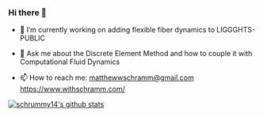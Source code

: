 ### Hi there 👋

- 🔭 I’m currently working on adding flexible fiber dynamics to LIGGGHTS-PUBLIC

- 💬 Ask me about the Discrete Element Method and how to couple it with Computational Fluid Dynamics

- 📫 How to reach me: matthewwschramm@gmail.com
                      https://www.withschramm.com/

[![schrummy14's github stats](https://github-readme-stats.vercel.app/api?username=schrummy14&theme=dark)](https://github.com/anuraghazra/github-readme-stats)


<!--
**schrummy14/schrummy14** is a ✨ _special_ ✨ repository because its `README.md` (this file) appears on your GitHub profile.

Here are some ideas to get you started:

- 🔭 I’m currently working on ...
- 🌱 I’m currently learning ...
- 👯 I’m looking to collaborate on ...
- 🤔 I’m looking for help with ...
- 💬 Ask me about ...
- 📫 How to reach me: ...
- 😄 Pronouns: ...
- ⚡ Fun fact: ...
-->
